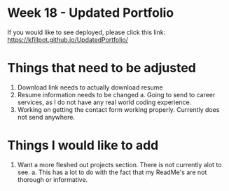 # Week 18 - Updated Portfolio

If you would like to see deployed, please click this link:  https://kfillpot.github.io/UpdatedPortfolio/

# Things that need to be adjusted

  1. Download link needs to actually download resume
  2. Resume information needs to be changed
   a. Going to send to career services, as I do not have any real world coding experience.
  3. Working on getting the contact form working properly. Currently does not send anywhere.
  
# Things I would like to add

  1. Want a more fleshed out projects section. There is not currently alot to see.
   a. This has a lot to do with the fact that my ReadMe's are not thorough or informative.
    
  
